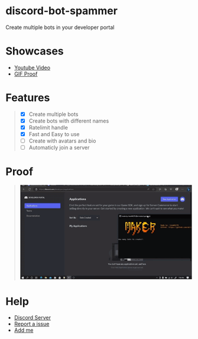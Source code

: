 # discord-bot-spammer
Create multiple bots in your developer portal

# Showcases
- [Youtube Video](https://youtu.be/o_yrXRSEL3M)
- [GIF Proof](https://github.com/airlone/discord-bot-spammer/images/proof.gif)

# Features
> - [x] Create multiple bots
> - [x] Create bots with different names
> - [x] Ratelimit handle
> - [x] Fast and Easy to use
> - [ ] Create with avatars and bio
> - [ ] Automaticly join a server


# Proof
> ![](https://github.com/airlone/discord-bot-spammer/blob/main/images/proof.gif)

# Help
- [Discord Server](https://discord.gg/9gzWYNrR)
- [Report a issue](https://github.com/airlone/discord-bot-spammer/issues/new)
- [Add me](https://discordapp.com/users/1003019817047044139)

